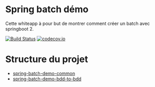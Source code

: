 # Spring batch démo

Cette whiteapp à pour but de montrer comment créer un batch avec springboot 2.

[![Build Status](https://travis-ci.org/nduheron/spring-batch-demo.svg?branch=master)](https://travis-ci.org/nduheron/spring-batch-demo) 
[![codecov.io](https://codecov.io/gh/nduheron/spring-batch-demo/branch/master/graphs/badge.svg?branch=master)](https://codecov.io/github/nduheron/spring-batch-demo?branch=master)

# Structure du projet

* [spring-batch-demo-common](./spring-batch-demo-common/Readme.md)
* [spring-batch-demo-bdd-to-bdd](./spring-batch-demo-bdd-to-bdd/Readme.md)

